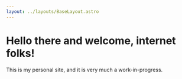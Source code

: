 ```yaml
---
layout: ../layouts/BaseLayout.astro
---
```


# Hello there and welcome, internet folks!

This is my personal site, and it is very much a work-in-progress.
